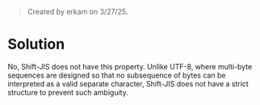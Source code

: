 > Created by erkam on 3/27/25.

# Solution

No, Shift-JIS does not have this property. Unlike UTF-8, where multi-byte sequences are designed so that no subsequence of bytes can be interpreted as a valid separate character, Shift-JIS does not have a strict structure to prevent such ambiguity.